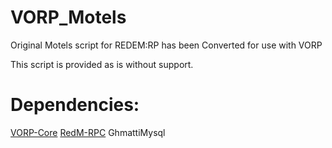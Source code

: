 # VORP_Motels
Original Motels script for REDEM:RP has been Converted for use with VORP

This script is provided as is without support.

# Dependencies:
[VORP-Core](https://github.com/VORPCORE/VORP-Core)
[RedM-RPC](https://github.com/egerdnc/redm-rpc)
GhmattiMysql
